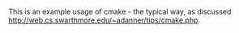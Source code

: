 This is an example usage of cmake - the typical way, as discussed http://web.cs.swarthmore.edu/~adanner/tips/cmake.php.

